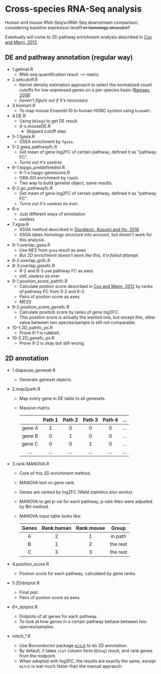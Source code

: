 # Cross-species RNA-Seq analysis

Human and mouse RNA-Seq/scRNA-Seq downstream comparison, considering baseline expresison level~~? or homology strucutre?~~

Eventually will come to 2D pathway enrichment analysis described in [Cox and Mann, 2012](https://www.ncbi.nlm.nih.gov/pmc/articles/PMC3489530/).


## DE and pathway annotation (regular way)
- 1.getmat.R
  - RNA-seq quantification result --> matrix
- 2.setcutoff.R
  - Kernel density estimation approach to select the normalized count cutoffs for low-expressed genes on a per-species basis ([Ramsey, 2018](http://link.springer.com/10.1007/978-1-4939-7456-6_14))
  - _haven't figure out if it's necessary._
- 3.biomart.R
  - To map mouse Ensembl ID to human HGNC symbol using `biomaRt`.
- 4.DE.R
  - Using `DESeq2` to get DE result.
  - 4-x.mouseDE.R
    - Skipped cutoff step.
- 5-1.fgsea.R
  - GSEA enrichment by `fgsea`.
- 5-2.gsea_pathwayfc.R
  - Get mean of gene log2FC of certain pathway, defined it as "pathway FC".
  - _Turns out it's useless._
- 6-1.topgo_preldefinedist.R
  - 6-1-x.topgo-genescore.R
  - ORA GO enrichment by `topGO`.
  - Two way to build genelist object, same results.
- 6-2.go_pathwayfc.R
  - Get mean of gene log2FC of certain pathway, defined it as "pathway FC".
  -  _Turns out it's useless as ever._
- 6-x
  - Just different ways of annotation
  - useless
- 7.xgsa.R
  - XSGA method described in [Djordjevic, Kusumi and Ho, 2016](https://academic.oup.com/bioinformatics/article/32/17/i620/2450758)
  - XSGA takes homology structure into account, but doesn't work for this analysis.
- 8-1.overlap_gsea.R
  - Use NES from `gsea` result as axes
  - _But 2D enrichment doesn't work like this, it'a failed attempt._
- 8-2.overlap_gofc.R
- 8-3.overlap_gseafc.R
  - 8-2 and 8-3 use pathway FC as axes
  - _still, useless as ever._
- 9-1.position_score_pathfc.R
  - Calculate postion score descirbed in [Cox and Mann, 2012](https://www.ncbi.nlm.nih.gov/pmc/articles/PMC3489530/) by ranks of pathway FC from 5-2 and 6-2.
  - Pairs of positon score as axes.
  - _MESS_
- 9-2.position_score_genefc.R
  - Calculate positiob score by ranks of gene log2FC.
  - This position score is actually the wanted one, but except this, other value between two species/sample is still not comparable.
- 10-1.2D_pathfc_ps.R
  - Prove 9-1 is rubbish.
- 10-2.2D_genefc_ps.R
  - Prove 9-2 is okay but still wrong.

## 2D annotation
- 1.diapause_geneset.R
  - Generate geneset objects.
- 2.map2path.R
  - Map every gene in DE table to all genesets.
  - Massive matrix.

    |        | Path 1 | Path 2 | Path 3 | Path 4 | ... |
    | :----: | :----: | :----: | :----: | :----: | :-: |
    | gene A |    1   |    0   |    0   |    0   | ... |
    | gene B |    0   |    1   |    0   |    0   | ... |
    | gene C |    0   |    0   |    1   |    0   | ... |
    |   ...  |   ...  |   ...  |   ...  |   ...  | ... |
- 3.rank-MANOVA.R
  - Core of this 2D enrichment method.
  - MANOVA test on gene rank.
  - Genes are ranked by log2FC (Wald statistics also works).
  - MANOVA to get p-val for each pathway, p-vals then were adjusted by BH method.
  - MANOVA input table looks like:
    
    | Genes | Rank.human | Rank.mouse |   Group  |
    | :---: | :--------: | :--------: | :------: |
    |   A   |      2     |      1     |  in path |
    |   B   |      1     |      2     | the rest |
    |   C   |      3     |      3     | the rest |
 
- 4.position_score.R
  - Postion score for each pathway, calculated by gene ranks.
- 5.2Ddotplot.R
  - Final plot.
  - Pairs of positon score as axes.
- 6*_dotplot.R
  - Dotplots of all genes for each pathway.
  - To look at how genes in a certain pathway behave between two species/samples.
- mitch_*.R
  - Use Bioconductor package [`mitch`](https://doi.org/10.1186/s12864-020-06856-9) to do 2D annotation.
  - By default, it takes `stat` column form `DESeq2` result, and rank genes from the midpoint.
  - When adopted with log2FC, the results are exactly the same, except `mitch` is wat much faster than the manual appraoch.
